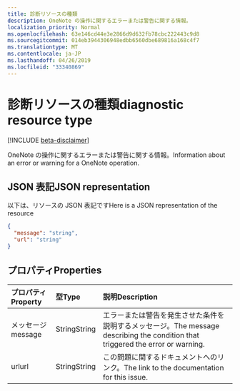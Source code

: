 ```yaml
---
title: 診断リソースの種類
description: OneNote の操作に関するエラーまたは警告に関する情報。
localization_priority: Normal
ms.openlocfilehash: 63e146cd44e3e2866d9d632fb78cbc222443c9d8
ms.sourcegitcommit: 014eb3944306948edbb6560dbe689816a168c4f7
ms.translationtype: MT
ms.contentlocale: ja-JP
ms.lasthandoff: 04/26/2019
ms.locfileid: "33340869"
---
```

# <a name="diagnostic-resource-type"></a><span data-ttu-id="82222-103">診断リソースの種類</span><span class="sxs-lookup"><span data-stu-id="82222-103">diagnostic resource type</span></span>

[!INCLUDE [beta-disclaimer](../../includes/beta-disclaimer.md)]

<span data-ttu-id="82222-104">OneNote の操作に関するエラーまたは警告に関する情報。</span><span class="sxs-lookup"><span data-stu-id="82222-104">Information about an error or warning for a OneNote operation.</span></span>

## <a name="json-representation"></a><span data-ttu-id="82222-105">JSON 表記</span><span class="sxs-lookup"><span data-stu-id="82222-105">JSON representation</span></span>

<span data-ttu-id="82222-106">以下は、リソースの JSON 表記です</span><span class="sxs-lookup"><span data-stu-id="82222-106">Here is a JSON representation of the resource</span></span>

<!-- {
  "blockType": "resource",
  "optionalProperties": [

  ],
  "@odata.type": "microsoft.graph.diagnostic"
}-->

```json
{
  "message": "string",
  "url": "string"
}

```
## <a name="properties"></a><span data-ttu-id="82222-107">プロパティ</span><span class="sxs-lookup"><span data-stu-id="82222-107">Properties</span></span>
| <span data-ttu-id="82222-108">プロパティ</span><span class="sxs-lookup"><span data-stu-id="82222-108">Property</span></span>     | <span data-ttu-id="82222-109">型</span><span class="sxs-lookup"><span data-stu-id="82222-109">Type</span></span>   |<span data-ttu-id="82222-110">説明</span><span class="sxs-lookup"><span data-stu-id="82222-110">Description</span></span>|
|:---------------|:--------|:----------|
|<span data-ttu-id="82222-111">メッセージ​​</span><span class="sxs-lookup"><span data-stu-id="82222-111">message</span></span>|<span data-ttu-id="82222-112">String</span><span class="sxs-lookup"><span data-stu-id="82222-112">String</span></span>|<span data-ttu-id="82222-113">エラーまたは警告を発生させた条件を説明するメッセージ。</span><span class="sxs-lookup"><span data-stu-id="82222-113">The message describing the condition that triggered the error or warning.</span></span>|
|<span data-ttu-id="82222-114">url</span><span class="sxs-lookup"><span data-stu-id="82222-114">url</span></span>|<span data-ttu-id="82222-115">String</span><span class="sxs-lookup"><span data-stu-id="82222-115">String</span></span>|<span data-ttu-id="82222-116">この問題に関するドキュメントへのリンク。</span><span class="sxs-lookup"><span data-stu-id="82222-116">The link to the documentation for this issue.</span></span>|

<!-- uuid: 8fcb5dbc-d5aa-4681-8e31-b001d5168d79
2015-10-25 14:57:30 UTC -->
<!--
{
  "type": "#page.annotation",
  "description": "diagnostic resource",
  "keywords": "",
  "section": "documentation",
  "tocPath": "",
  "suppressions": []
}
-->
